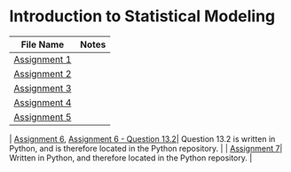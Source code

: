 # Introduction to Statistical Modeling

| File Name                                                                           | Notes        
| ----------------------------------------------------------------------------------- |:-----------------------------------:|
| [Assignment 1](https://github.com/donsmithsf/r/tree/main/class%20assignments/Introduction%20to%20Statistical%20Modeling/Assignment%201)|                  |
| [Assignment 2](https://github.com/donsmithsf/r/tree/main/class%20assignments/Introduction%20to%20Statistical%20Modeling/Assignment%202)|                  |
| [Assignment 3](https://github.com/donsmithsf/r/tree/main/class%20assignments/Introduction%20to%20Statistical%20Modeling/Assignment%203)|                  |
| [Assignment 4](https://github.com/donsmithsf/r/tree/main/class%20assignments/Introduction%20to%20Statistical%20Modeling/Assignment%204)|                  |
| [Assignment 5](https://github.com/donsmithsf/r/tree/main/class%20assignments/Introduction%20to%20Statistical%20Modeling/Assignment%205)|                  |
|
[Assignment 6](https://github.com/donsmithsf/r/tree/main/class%20assignments/Introduction%20to%20Statistical%20Modeling/Assignment%206), [Assignment 6 - Question 13.2](https://github.com/donsmithsf/python/tree/main/class%20assignments/Introduction%20to%20Statistical%20Modeling/Assignment%206)| Question 13.2 is written in Python, and is therefore located in the Python repository.                  | 
| [Assignment 7](https://github.com/donsmithsf/python/tree/main/class%20assignments/Introduction%20to%20Statistical%20Modeling/Assignment%207)| Written in Python, and therefore located in the Python repository. |






